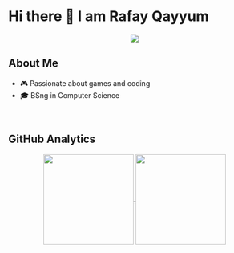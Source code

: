 # Hi there 👋 I am Rafay Qayyum

<p align="center">
<a href="https://www.linkedin.com/in/rafayqayyum"><img src="https://img.shields.io/badge/-Rafay%20Qayyum-0077B5?style=flat-square&logo=Linkedin&logoColor=white"/></a>

## About Me 

- 🎮 Passionate about games and coding
- 🎓 BSng in Computer Science


</br>

## GitHub Analytics 

<p align="center">
<a href="https://github.com/rafayqayyum">
  <img  align="center" height="180em" src="https://github-readme-stats-eight-theta.vercel.app/api/top-langs/?username=rafayqayyum&theme=merko&layout=compact&langs_count=10&exclude_repo=gamebase&hide=objective-c,ruby,swift,kotlin,shell" />
  <img  align="center" height="180em" src="https://github-readme-streak-stats.herokuapp.com/?user=rafayqayyum&theme=merko"/>
</a>
</p>
